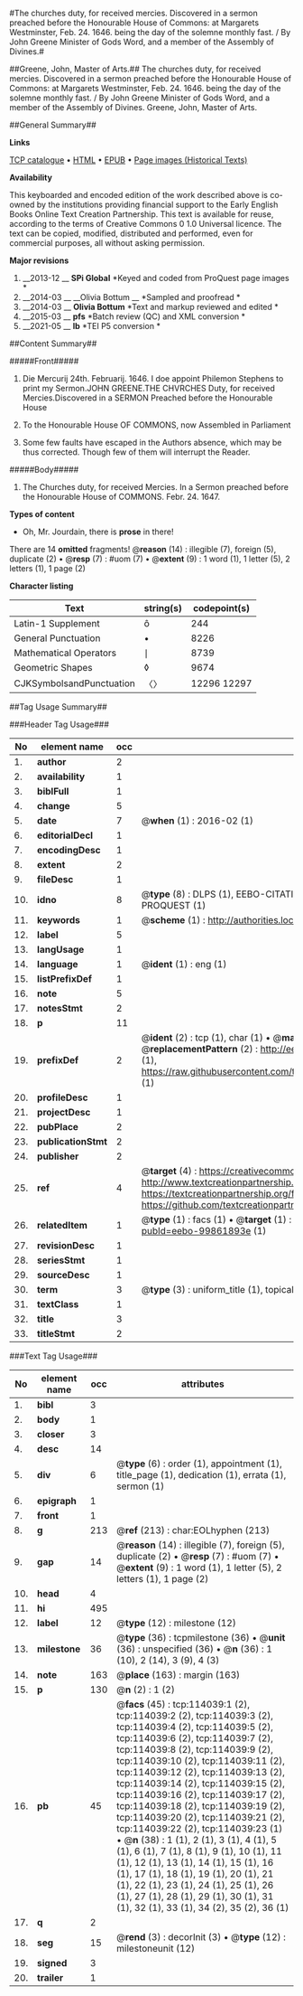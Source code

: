 #The churches duty, for received mercies. Discovered in a sermon preached before the Honourable House of Commons: at Margarets Westminster, Feb. 24. 1646. being the day of the solemne monthly fast. / By John Greene Minister of Gods Word, and a member of the Assembly of Divines.#

##Greene, John, Master of Arts.##
The churches duty, for received mercies. Discovered in a sermon preached before the Honourable House of Commons: at Margarets Westminster, Feb. 24. 1646. being the day of the solemne monthly fast. / By John Greene Minister of Gods Word, and a member of the Assembly of Divines.
Greene, John, Master of Arts.

##General Summary##

**Links**

[TCP catalogue](http://www.ota.ox.ac.uk/tcp/)  • 
[HTML](http://tei.it.ox.ac.uk/tcp/Texts-HTML/free/A85/A85657.html)  • 
[EPUB](http://tei.it.ox.ac.uk/tcp/Texts-EPUB/free/A85/A85657.epub) • 
[Page images (Historical Texts)](https://historicaltexts.jisc.ac.uk/eebo-99861893e)

**Availability**

This keyboarded and encoded edition of the work described above is co-owned by the
    institutions providing financial support to the Early English Books Online Text Creation
    Partnership. This text is available for reuse, according to the terms of  Creative Commons 0 1.0 Universal
    licence. The text can be copied, modified, distributed and performed, even for commercial
    purposes, all without asking permission.

**Major revisions**

1. __2013-12 __ __SPi Global__ *Keyed and coded from ProQuest page images *
1. __2014-03 __ __Olivia Bottum __ *Sampled and proofread *
1. __2014-03 __ __Olivia Bottum__ *Text and markup reviewed and edited *
1. __2015-03 __ __pfs__ *Batch review (QC) and XML conversion *
1. __2021-05 __ __lb__ *TEI P5 conversion *

##Content Summary##

#####Front#####

1. Die Mercurij 24th. Februarij. 1646.
I doe appoint Philemon Stephens to print my Sermon.JOHN GREENE.THE CHVRCHES Duty, for received Mercies.Discovered in a SERMON Preached before the Honourable House 
1. To the Honourable House OF COMMONS, now Assembled in Parliament

1. Some few faults have escaped in the Authors absence, which may be thus corrected. Though few of them will interrupt the Reader.

#####Body#####

1. The Churches duty, for received Mercies. In a Sermon preached before the Honourable House of COMMONS. Febr. 24. 1647.

**Types of content**

  * Oh, Mr. Jourdain, there is **prose** in there!

There are 14 **omitted** fragments! 
 @__reason__ (14) : illegible (7), foreign (5), duplicate (2)  •  @__resp__ (7) : #uom (7)  •  @__extent__ (9) : 1 word (1), 1 letter (5), 2 letters (1), 1 page (2)

**Character listing**


|Text|string(s)|codepoint(s)|
|---|---|---|
|Latin-1 Supplement|ô|244|
|General Punctuation|•|8226|
|Mathematical Operators|∣|8739|
|Geometric Shapes|◊|9674|
|CJKSymbolsandPunctuation|〈〉|12296 12297|

##Tag Usage Summary##

###Header Tag Usage###

|No|element name|occ|attributes|
|---|---|---|---|
|1.|__author__|2||
|2.|__availability__|1||
|3.|__biblFull__|1||
|4.|__change__|5||
|5.|__date__|7| @__when__ (1) : 2016-02 (1)|
|6.|__editorialDecl__|1||
|7.|__encodingDesc__|1||
|8.|__extent__|2||
|9.|__fileDesc__|1||
|10.|__idno__|8| @__type__ (8) : DLPS (1), EEBO-CITATION (1), VID (1), EEBO-PROQUEST (1), STC (3), PROQUEST (1)|
|11.|__keywords__|1| @__scheme__ (1) : http://authorities.loc.gov/ (1)|
|12.|__label__|5||
|13.|__langUsage__|1||
|14.|__language__|1| @__ident__ (1) : eng (1)|
|15.|__listPrefixDef__|1||
|16.|__note__|5||
|17.|__notesStmt__|2||
|18.|__p__|11||
|19.|__prefixDef__|2| @__ident__ (2) : tcp (1), char (1)  •  @__matchPattern__ (2) : ([0-9\-]+):([0-9IVX]+) (1), (.+) (1)  •  @__replacementPattern__ (2) : http://eebo.chadwyck.com/downloadtiff?vid=$1&page=$2 (1), https://raw.githubusercontent.com/textcreationpartnership/Texts/master/tcpchars.xml#$1 (1)|
|20.|__profileDesc__|1||
|21.|__projectDesc__|1||
|22.|__pubPlace__|2||
|23.|__publicationStmt__|2||
|24.|__publisher__|2||
|25.|__ref__|4| @__target__ (4) : https://creativecommons.org/publicdomain/zero/1.0/ (1), http://www.textcreationpartnership.org/docs/. (1), https://textcreationpartnership.org/faq/#faq05 (1), https://github.com/textcreationpartnership (1)|
|26.|__relatedItem__|1| @__type__ (1) : facs (1)  •  @__target__ (1) : https://data.historicaltexts.jisc.ac.uk/view?pubId=eebo-99861893e (1)|
|27.|__revisionDesc__|1||
|28.|__seriesStmt__|1||
|29.|__sourceDesc__|1||
|30.|__term__|3| @__type__ (3) : uniform_title (1), topical_term (2)|
|31.|__textClass__|1||
|32.|__title__|3||
|33.|__titleStmt__|2||


###Text Tag Usage###

|No|element name|occ|attributes|
|---|---|---|---|
|1.|__bibl__|3||
|2.|__body__|1||
|3.|__closer__|3||
|4.|__desc__|14||
|5.|__div__|6| @__type__ (6) : order (1), appointment (1), title_page (1), dedication (1), errata (1), sermon (1)|
|6.|__epigraph__|1||
|7.|__front__|1||
|8.|__g__|213| @__ref__ (213) : char:EOLhyphen (213)|
|9.|__gap__|14| @__reason__ (14) : illegible (7), foreign (5), duplicate (2)  •  @__resp__ (7) : #uom (7)  •  @__extent__ (9) : 1 word (1), 1 letter (5), 2 letters (1), 1 page (2)|
|10.|__head__|4||
|11.|__hi__|495||
|12.|__label__|12| @__type__ (12) : milestone (12)|
|13.|__milestone__|36| @__type__ (36) : tcpmilestone (36)  •  @__unit__ (36) : unspecified (36)  •  @__n__ (36) : 1 (10), 2 (14), 3 (9), 4 (3)|
|14.|__note__|163| @__place__ (163) : margin (163)|
|15.|__p__|130| @__n__ (2) : 1 (2)|
|16.|__pb__|45| @__facs__ (45) : tcp:114039:1 (2), tcp:114039:2 (2), tcp:114039:3 (2), tcp:114039:4 (2), tcp:114039:5 (2), tcp:114039:6 (2), tcp:114039:7 (2), tcp:114039:8 (2), tcp:114039:9 (2), tcp:114039:10 (2), tcp:114039:11 (2), tcp:114039:12 (2), tcp:114039:13 (2), tcp:114039:14 (2), tcp:114039:15 (2), tcp:114039:16 (2), tcp:114039:17 (2), tcp:114039:18 (2), tcp:114039:19 (2), tcp:114039:20 (2), tcp:114039:21 (2), tcp:114039:22 (2), tcp:114039:23 (1)  •  @__n__ (38) : 1 (1), 2 (1), 3 (1), 4 (1), 5 (1), 6 (1), 7 (1), 8 (1), 9 (1), 10 (1), 11 (1), 12 (1), 13 (1), 14 (1), 15 (1), 16 (1), 17 (1), 18 (1), 19 (1), 20 (1), 21 (1), 22 (1), 23 (1), 24 (1), 25 (1), 26 (1), 27 (1), 28 (1), 29 (1), 30 (1), 31 (1), 32 (1), 33 (1), 34 (2), 35 (2), 36 (1)|
|17.|__q__|2||
|18.|__seg__|15| @__rend__ (3) : decorInit (3)  •  @__type__ (12) : milestoneunit (12)|
|19.|__signed__|3||
|20.|__trailer__|1||
